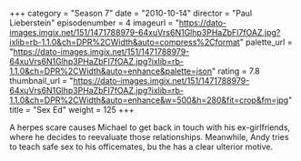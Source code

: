 +++
category = "Season 7"
date = "2010-10-14"
director = "Paul Lieberstein"
episodenumber = 4
imageurl = "https://dato-images.imgix.net/151/1471788979-64xuVrs6N1Glhp3PHaZbFl7fOAZ.jpg?ixlib=rb-1.1.0&ch=DPR%2CWidth&auto=compress%2Cformat"
palette_url = "https://dato-images.imgix.net/151/1471788979-64xuVrs6N1Glhp3PHaZbFl7fOAZ.jpg?ixlib=rb-1.1.0&ch=DPR%2CWidth&auto=enhance&palette=json"
rating = 7.8
thumbnail_url = "https://dato-images.imgix.net/151/1471788979-64xuVrs6N1Glhp3PHaZbFl7fOAZ.jpg?ixlib=rb-1.1.0&ch=DPR%2CWidth&auto=enhance&w=500&h=280&fit=crop&fm=jpg"
title = "Sex Ed"
weight = 125
+++

A herpes scare causes Michael to get back in touch with his ex-girlfriends, where he decides to reevaluate those relationships. Meanwhile, Andy tries to teach safe sex to his officemates, bu the has a clear ulterior motive.
